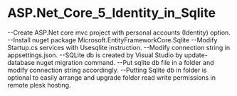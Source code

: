 # ASP.Net_Core_5_Identity_in_Sqlite
--Create ASP.Net core mvc project with personal accounts (Identity) option.
--Install nuget package Microsoft.EntityFrameworkCore.Sqlite
--Modify Startup.cs services with Usesqlite instruction.
--Modify connection string in appsettings.json.
--SQLite db is created by Visual Studio by update-database nuget migration command.
--Put sqlite db file in a folder and modify connection string accordingly. 
--Putting Sqlite db in folder is optional to easily arrange and upgrade folder read write permissions in remote plesk hosting. 
